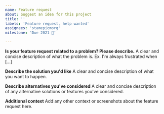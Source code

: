 ```yaml
---
name: Feature request
about: Suggest an idea for this project
title: ''
labels: 'Feature request, help wanted'
assignees: 'stamepicmorg'
milestone: 'Due 2021 🙏'

---
```


**Is your feature request related to a problem? Please describe.**
A clear and concise description of what the problem is. Ex. I'm always frustrated when [...]

**Describe the solution you'd like**
A clear and concise description of what you want to happen.

**Describe alternatives you've considered**
A clear and concise description of any alternative solutions or features you've considered.

**Additional context**
Add any other context or screenshots about the feature request here.

